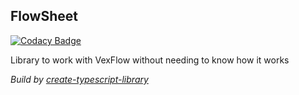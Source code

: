 ## FlowSheet
[![Codacy Badge](https://api.codacy.com/project/badge/Grade/2e2a5395ba884602a822c666ba7ca085)](https://www.codacy.com?utm_source=github.com&amp;utm_medium=referral&amp;utm_content=Christian-martinez-andrades/FlowSheet&amp;utm_campaign=Badge_Grade)

Library to work with VexFlow without needing to know how it works

*Build by [create-typescript-library](https://github.com/ryancat/create-typescript-library)*
